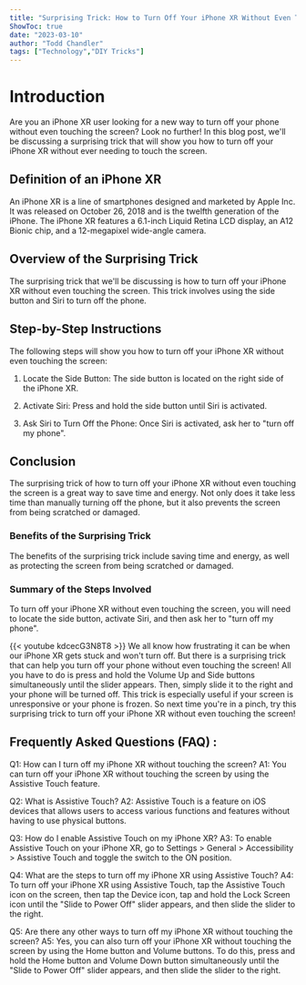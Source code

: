```yaml
---
title: "Surprising Trick: How to Turn Off Your iPhone XR Without Even TOUCHING the Screen!"
ShowToc: true 
date: "2023-03-10"
author: "Todd Chandler" 
tags: ["Technology","DIY Tricks"]
---
```

# Introduction

Are you an iPhone XR user looking for a new way to turn off your phone without even touching the screen? Look no further! In this blog post, we'll be discussing a surprising trick that will show you how to turn off your iPhone XR without ever needing to touch the screen.

## Definition of an iPhone XR

An iPhone XR is a line of smartphones designed and marketed by Apple Inc. It was released on October 26, 2018 and is the twelfth generation of the iPhone. The iPhone XR features a 6.1-inch Liquid Retina LCD display, an A12 Bionic chip, and a 12-megapixel wide-angle camera.

## Overview of the Surprising Trick

The surprising trick that we'll be discussing is how to turn off your iPhone XR without even touching the screen. This trick involves using the side button and Siri to turn off the phone.

## Step-by-Step Instructions

The following steps will show you how to turn off your iPhone XR without even touching the screen:

1. Locate the Side Button: The side button is located on the right side of the iPhone XR.

2. Activate Siri: Press and hold the side button until Siri is activated.

3. Ask Siri to Turn Off the Phone: Once Siri is activated, ask her to "turn off my phone".

## Conclusion

The surprising trick of how to turn off your iPhone XR without even touching the screen is a great way to save time and energy. Not only does it take less time than manually turning off the phone, but it also prevents the screen from being scratched or damaged.

### Benefits of the Surprising Trick

The benefits of the surprising trick include saving time and energy, as well as protecting the screen from being scratched or damaged.

### Summary of the Steps Involved

To turn off your iPhone XR without even touching the screen, you will need to locate the side button, activate Siri, and then ask her to "turn off my phone".

{{< youtube kdcecG3N8T8 >}} 
We all know how frustrating it can be when our iPhone XR gets stuck and won't turn off. But there is a surprising trick that can help you turn off your phone without even touching the screen! All you have to do is press and hold the Volume Up and Side buttons simultaneously until the slider appears. Then, simply slide it to the right and your phone will be turned off. This trick is especially useful if your screen is unresponsive or your phone is frozen. So next time you're in a pinch, try this surprising trick to turn off your iPhone XR without even touching the screen!

## Frequently Asked Questions (FAQ) :
Q1: How can I turn off my iPhone XR without touching the screen?
A1: You can turn off your iPhone XR without touching the screen by using the Assistive Touch feature.

Q2: What is Assistive Touch?
A2: Assistive Touch is a feature on iOS devices that allows users to access various functions and features without having to use physical buttons.

Q3: How do I enable Assistive Touch on my iPhone XR?
A3: To enable Assistive Touch on your iPhone XR, go to Settings > General > Accessibility > Assistive Touch and toggle the switch to the ON position.

Q4: What are the steps to turn off my iPhone XR using Assistive Touch?
A4: To turn off your iPhone XR using Assistive Touch, tap the Assistive Touch icon on the screen, then tap the Device icon, tap and hold the Lock Screen icon until the "Slide to Power Off" slider appears, and then slide the slider to the right.

Q5: Are there any other ways to turn off my iPhone XR without touching the screen?
A5: Yes, you can also turn off your iPhone XR without touching the screen by using the Home button and Volume buttons. To do this, press and hold the Home button and Volume Down button simultaneously until the "Slide to Power Off" slider appears, and then slide the slider to the right.


